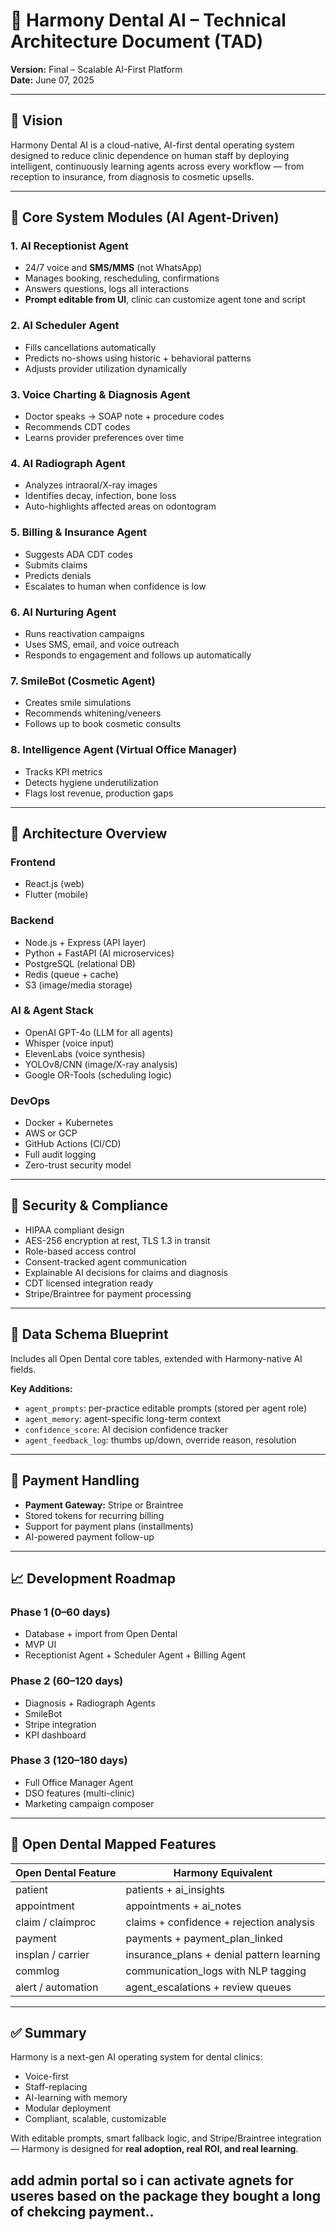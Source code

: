 
# 🦷 Harmony Dental AI – Technical Architecture Document (TAD)
**Version:** Final – Scalable AI-First Platform  
**Date:** June 07, 2025

---

## 🔭 Vision

Harmony Dental AI is a cloud-native, AI-first dental operating system designed to reduce clinic dependence on human staff by deploying intelligent, continuously learning agents across every workflow — from reception to insurance, from diagnosis to cosmetic upsells.

---

## 🧩 Core System Modules (AI Agent-Driven)

### 1. AI Receptionist Agent
- 24/7 voice and **SMS/MMS** (not WhatsApp)
- Manages booking, rescheduling, confirmations
- Answers questions, logs all interactions
- **Prompt editable from UI**, clinic can customize agent tone and script

### 2. AI Scheduler Agent
- Fills cancellations automatically
- Predicts no-shows using historic + behavioral patterns
- Adjusts provider utilization dynamically

### 3. Voice Charting & Diagnosis Agent
- Doctor speaks → SOAP note + procedure codes
- Recommends CDT codes
- Learns provider preferences over time

### 4. AI Radiograph Agent
- Analyzes intraoral/X-ray images
- Identifies decay, infection, bone loss
- Auto-highlights affected areas on odontogram

### 5. Billing & Insurance Agent
- Suggests ADA CDT codes
- Submits claims
- Predicts denials
- Escalates to human when confidence is low

### 6. AI Nurturing Agent
- Runs reactivation campaigns
- Uses SMS, email, and voice outreach
- Responds to engagement and follows up automatically

### 7. SmileBot (Cosmetic Agent)
- Creates smile simulations
- Recommends whitening/veneers
- Follows up to book cosmetic consults

### 8. Intelligence Agent (Virtual Office Manager)
- Tracks KPI metrics
- Detects hygiene underutilization
- Flags lost revenue, production gaps

---

## 🧠 Architecture Overview

### Frontend
- React.js (web)
- Flutter (mobile)

### Backend
- Node.js + Express (API layer)
- Python + FastAPI (AI microservices)
- PostgreSQL (relational DB)
- Redis (queue + cache)
- S3 (image/media storage)

### AI & Agent Stack
- OpenAI GPT-4o (LLM for all agents)
- Whisper (voice input)
- ElevenLabs (voice synthesis)
- YOLOv8/CNN (image/X-ray analysis)
- Google OR-Tools (scheduling logic)

### DevOps
- Docker + Kubernetes
- AWS or GCP
- GitHub Actions (CI/CD)
- Full audit logging
- Zero-trust security model

---

## 🔐 Security & Compliance

- HIPAA compliant design
- AES-256 encryption at rest, TLS 1.3 in transit
- Role-based access control
- Consent-tracked agent communication
- Explainable AI decisions for claims and diagnosis
- CDT licensed integration ready
- Stripe/Braintree for payment processing

---

## 🧱 Data Schema Blueprint

Includes all Open Dental core tables, extended with Harmony-native AI fields.

**Key Additions:**
- `agent_prompts`: per-practice editable prompts (stored per agent role)
- `agent_memory`: agent-specific long-term context
- `confidence_score`: AI decision confidence tracker
- `agent_feedback_log`: thumbs up/down, override reason, resolution

---

## 📂 Payment Handling

- **Payment Gateway:** Stripe or Braintree
- Stored tokens for recurring billing
- Support for payment plans (installments)
- AI-powered payment follow-up

---

## 📈 Development Roadmap

### Phase 1 (0–60 days)
- Database + import from Open Dental
- MVP UI
- Receptionist Agent + Scheduler Agent + Billing Agent

### Phase 2 (60–120 days)
- Diagnosis + Radiograph Agents
- SmileBot
- Stripe integration
- KPI dashboard

### Phase 3 (120–180 days)
- Full Office Manager Agent
- DSO features (multi-clinic)
- Marketing campaign composer

---

## 🧬 Open Dental Mapped Features

| Open Dental Feature | Harmony Equivalent |
|---------------------|--------------------|
| patient             | patients + ai_insights |
| appointment         | appointments + ai_notes |
| claim / claimproc   | claims + confidence + rejection analysis |
| payment             | payments + payment_plan_linked |
| insplan / carrier   | insurance_plans + denial pattern learning |
| commlog             | communication_logs with NLP tagging |
| alert / automation  | agent_escalations + review queues |

---
## ✅ Summary

Harmony is a next-gen AI operating system for dental clinics:

- Voice-first
- Staff-replacing
- AI-learning with memory
- Modular deployment
- Compliant, scalable, customizable

With editable prompts, smart fallback logic, and Stripe/Braintree integration — Harmony is designed for **real adoption, real ROI, and real learning**.


## add admin portal so i can activate agnets for useres based on the package they bought a long of chekcing payment.. 